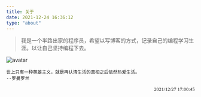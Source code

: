 ```yaml
---
title: 关于
date: 2021-12-24 16:36:12
type: "about"
---
```

>  我是一个半路出家的程序员，希望以写博客的方式，记录自己的编程学习生涯。以让自己坚持编程下去。

![avatar](/img/patrick.jpg)<br>



    世上只有一种英雄主义，就是再认清生活的真相之后依然热爱生活。								--罗曼罗兰
<p align="right"><font face="黑体" size=2>2021/12/27 17:00:45 </font></p>